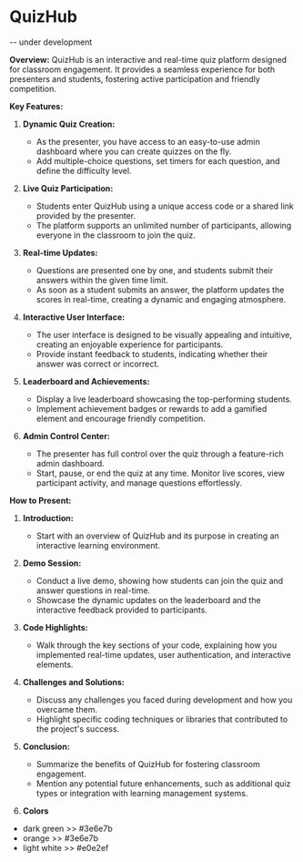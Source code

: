 # QuizHub

-- under development 

**Overview:**
QuizHub is an interactive and real-time quiz platform designed for classroom engagement. It provides a seamless experience for both presenters and students, fostering active participation and friendly competition.

**Key Features:**

1. **Dynamic Quiz Creation:**
   - As the presenter, you have access to an easy-to-use admin dashboard where you can create quizzes on the fly.
   - Add multiple-choice questions, set timers for each question, and define the difficulty level.

2. **Live Quiz Participation:**
   - Students enter QuizHub using a unique access code or a shared link provided by the presenter.
   - The platform supports an unlimited number of participants, allowing everyone in the classroom to join the quiz.

3. **Real-time Updates:**
   - Questions are presented one by one, and students submit their answers within the given time limit.
   - As soon as a student submits an answer, the platform updates the scores in real-time, creating a dynamic and engaging atmosphere.

4. **Interactive User Interface:**
   - The user interface is designed to be visually appealing and intuitive, creating an enjoyable experience for participants.
   - Provide instant feedback to students, indicating whether their answer was correct or incorrect.

5. **Leaderboard and Achievements:**
   - Display a live leaderboard showcasing the top-performing students.
   - Implement achievement badges or rewards to add a gamified element and encourage friendly competition.

6. **Admin Control Center:**
   - The presenter has full control over the quiz through a feature-rich admin dashboard.
   - Start, pause, or end the quiz at any time. Monitor live scores, view participant activity, and manage questions effortlessly.

**How to Present:**

1. **Introduction:**
   - Start with an overview of QuizHub and its purpose in creating an interactive learning environment.

2. **Demo Session:**
   - Conduct a live demo, showing how students can join the quiz and answer questions in real-time.
   - Showcase the dynamic updates on the leaderboard and the interactive feedback provided to participants.

3. **Code Highlights:**
   - Walk through the key sections of your code, explaining how you implemented real-time updates, user authentication, and interactive elements.

4. **Challenges and Solutions:**
   - Discuss any challenges you faced during development and how you overcame them.
   - Highlight specific coding techniques or libraries that contributed to the project's success.

5. **Conclusion:**
   - Summarize the benefits of QuizHub for fostering classroom engagement.
   - Mention any potential future enhancements, such as additional quiz types or integration with learning management systems.

6. **Colors**
- dark green >>  #3e6e7b
- orange >>      #3e6e7b
- light white >> #e0e2ef
